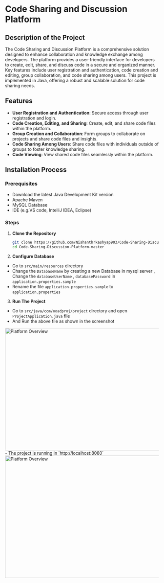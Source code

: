 # Code Sharing and Discussion Platform

## Description of the Project
The Code Sharing and Discussion Platform is a comprehensive solution designed to enhance collaboration and knowledge exchange among developers. The platform provides a user-friendly interface for developers to create, edit, share, and discuss code in a secure and organized manner. Key features include user registration and authentication, code creation and editing, group collaboration, and code sharing among users. This project is implemented in Java, offering a robust and scalable solution for code sharing needs.

## Features
- **User Registration and Authentication**: Secure access through user registration and login.
- **Code Creation, Editing, and Sharing**: Create, edit, and share code files within the platform.
- **Group Creation and Collaboration**: Form groups to collaborate on projects and share code files and insights.
- **Code Sharing Among Users**: Share code files with individuals outside of groups to foster knowledge sharing.
- **Code Viewing**: View shared code files seamlessly within the platform.

## Installation Process
### Prerequisites
- Download the latest Java Development Kit version 
- Apache Maven
- MySQL Database
- IDE (e.g.VS code, IntelliJ IDEA, Eclipse)

### Steps
1. **Clone the Repository**
   ```bash
   git clone https://github.com/Nishanthrkashyap903/Code-Sharing-Discussion-Platform.git
   cd Code-Sharing-Discussion-Platform-master

2. **Configure Database**
- Go to `src/main/resources` directory 
- Change the `DatabaseName` by creating a new Database in mysql server , Change the `databaseUserName`  , `databasePassword`  in `application.properties.sample` 
- Rename the file `application.properties.sample` to `application.properties`  

3. **Run The Project**
- Go to `src/java/com/ooadproj/project` directory and open `ProjectApplication.java` file
- And Run the above file as shown in the screenshot 
<img src="images/ProjectInit.png" alt="Platform Overview" width="600" height="400">
- The project is running in `http://localhost:8080`
<img src="images/Output.png" alt="Platform Overview" width="600" height="400">
